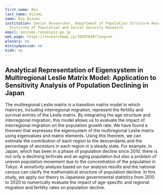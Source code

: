 ```yaml
---
first_name: Ryo
last_name: Oizumi
name: Ryo Oizumi
institution: Senior Researcher, Department of Population Structure Research, National
  Institute of Population and Social Security Research
email: ooizumi-ryou@ipss.go.jp
web_page: https://researchmap.jp/39207649?lang=en
plenary: no
minisymposium: no
hide: no
---
```


## Analytical Representation of Eigensystem in Multiregional Leslie Matrix Model: Application to Sensitivity Analysis of Population Declining in Japan

The multiregional Leslie matrix is a transition matrix model in which matrices, including interregional migration, represent the fertility and survival entries of the Leslie matrix. By integrating the age structure and interregional migration, this model allows us to evaluate the impact of interregional migration on the population growth rate. 
 We have found a theorem that expresses the eigensystem of the multiregional Leslie matrix using eigenvalues and matrix elements. Using this theorem, we can estimate the contribution of each region to the descendants and the percentage of ancestors in each region in a steady state.
  For example, in Japan, which has been in a phase of population decline since 2010, there is not only a declining birthrate and an aging population but also a problem of uneven population movement due to the concentration of the population in Tokyo. A sensitivity analysis based on our analysis results and the national census can clarify the mathematical structure of population decline. In this study, we apply our theory to Japanese governmental statistics from 2010 to 2020 to numerically evaluate the impact of age-specific and regional migration and fertility rates on population decline.



